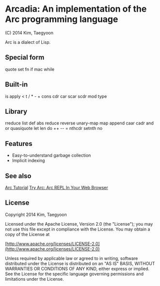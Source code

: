 # Arcadia: An implementation of the Arc programming language #

(C) 2014 Kim, Taegyoon

Arc is a dialect of Lisp.

## Special form
quote set fn if mac while

## Built-in
is apply < t / * - + cons cdr car scar scdr mod type

## Library
rreduce list def abs reduce reverse unary-map map append caar cadr and or quasiquote let len do ++ -- = nthcdr setnth no

## Features
* Easy-to-understand garbage collection
* Implicit indexing

## See also
[Arc Tutorial](http://old.ycombinator.com/arc/tut.txt)
[Try Arc: Arc REPL In Your Web Browser](http://tryarc.org/)

## License ##

   Copyright 2014 Kim, Taegyoon

   Licensed under the Apache License, Version 2.0 (the "License");
   you may not use this file except in compliance with the License.
   You may obtain a copy of the License at

   [http://www.apache.org/licenses/LICENSE-2.0](http://www.apache.org/licenses/LICENSE-2.0)

   Unless required by applicable law or agreed to in writing, software
   distributed under the License is distributed on an "AS IS" BASIS,
   WITHOUT WARRANTIES OR CONDITIONS OF ANY KIND, either express or implied.
   See the License for the specific language governing permissions and
   limitations under the License.
